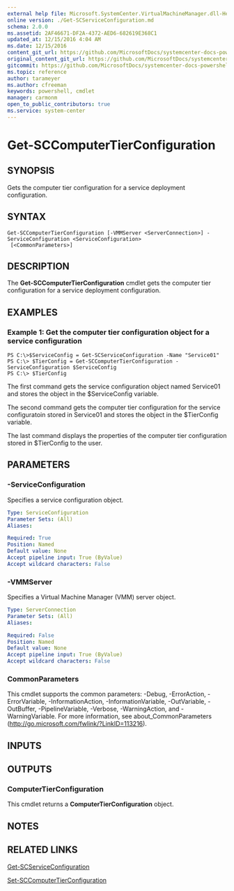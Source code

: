 ```yaml
---
external help file: Microsoft.SystemCenter.VirtualMachineManager.dll-Help.xml
online version: ./Get-SCServiceConfiguration.md
schema: 2.0.0
ms.assetid: 2AF46671-DF2A-4372-AED6-682619E368C1
updated_at: 12/15/2016 4:04 AM
ms.date: 12/15/2016
content_git_url: https://github.com/MicrosoftDocs/systemcenter-docs-powershell/blob/master/systemcenter-cmdlets/SystemCenter2016/VirtualMachineManager/vlatest/Get-SCComputerTierConfiguration.md
original_content_git_url: https://github.com/MicrosoftDocs/systemcenter-docs-powershell/blob/master/systemcenter-cmdlets/SystemCenter2016/VirtualMachineManager/vlatest/Get-SCComputerTierConfiguration.md
gitcommit: https://github.com/MicrosoftDocs/systemcenter-docs-powershell/blob/7df4508c7b907a214e6a8eca76037b06065ef078/systemcenter-cmdlets/SystemCenter2016/VirtualMachineManager/vlatest/Get-SCComputerTierConfiguration.md
ms.topic: reference
author: tarameyer
ms.author: cfreeman
keywords: powershell, cmdlet
manager: carmonm
open_to_public_contributors: true
ms.service: system-center
---
```


# Get-SCComputerTierConfiguration

## SYNOPSIS
Gets the computer tier configuration for a service deployment configuration.

## SYNTAX

```
Get-SCComputerTierConfiguration [-VMMServer <ServerConnection>] -ServiceConfiguration <ServiceConfiguration>
 [<CommonParameters>]
```

## DESCRIPTION
The **Get-SCComputerTierConfiguration** cmdlet gets the computer tier configuration for a service deployment configuration.

## EXAMPLES

### Example 1: Get the computer tier configuration object for a service configuration
```
PS C:\>$ServiceConfig = Get-SCServiceConfiguration -Name "Service01"
PS C:\> $TierConfig = Get-SCComputerTierConfiguration -ServiceConfiguration $ServiceConfig
PS C:\> $TierConfig
```

The first command gets the service configuration object named Service01 and stores the object in the $ServiceConfig variable.

The second command gets the computer tier configuration for the service configuratoin stored in Service01 and stores the object in the $TierConfig variable.

The last command displays the properties of the computer tier configuration stored in $TierConfig to the user.

## PARAMETERS

### -ServiceConfiguration
Specifies a service configuration object.

```yaml
Type: ServiceConfiguration
Parameter Sets: (All)
Aliases: 

Required: True
Position: Named
Default value: None
Accept pipeline input: True (ByValue)
Accept wildcard characters: False
```

### -VMMServer
Specifies a Virtual Machine Manager (VMM) server object.

```yaml
Type: ServerConnection
Parameter Sets: (All)
Aliases: 

Required: False
Position: Named
Default value: None
Accept pipeline input: True (ByValue)
Accept wildcard characters: False
```

### CommonParameters
This cmdlet supports the common parameters: -Debug, -ErrorAction, -ErrorVariable, -InformationAction, -InformationVariable, -OutVariable, -OutBuffer, -PipelineVariable, -Verbose, -WarningAction, and -WarningVariable. For more information, see about_CommonParameters (http://go.microsoft.com/fwlink/?LinkID=113216).

## INPUTS

## OUTPUTS

### ComputerTierConfiguration
This cmdlet returns a **ComputerTierConfiguration** object.

## NOTES

## RELATED LINKS

[Get-SCServiceConfiguration](xref:SystemCenter2016/VirtualMachineManager/vlatest/Get-SCServiceConfiguration.md)

[Set-SCComputerTierConfiguration](xref:SystemCenter2016/VirtualMachineManager/vlatest/Set-SCComputerTierConfiguration.md)

